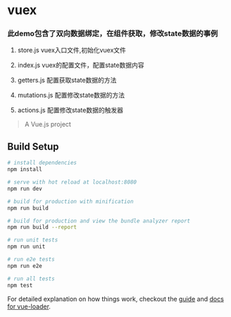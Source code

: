 # vuex
### 此demo包含了双向数据绑定，在组件获取，修改state数据的事例

1. store.js
    vuex入口文件,初始化vuex文件

2. index.js
    vuex的配置文件，配置state数据内容

3. getters.js
    配置获取state数据的方法

4. mutations.js
    配置修改state数据的方法

5. actions.js
    配置修改state数据的触发器



> A Vue.js project

## Build Setup

``` bash
# install dependencies
npm install

# serve with hot reload at localhost:8080
npm run dev

# build for production with minification
npm run build

# build for production and view the bundle analyzer report
npm run build --report

# run unit tests
npm run unit

# run e2e tests
npm run e2e

# run all tests
npm test
```

For detailed explanation on how things work, checkout the [guide](http://vuejs-templates.github.io/webpack/) and [docs for vue-loader](http://vuejs.github.io/vue-loader).
